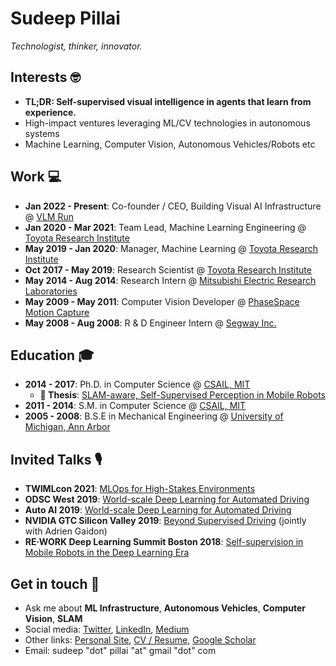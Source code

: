 # Sudeep Pillai

*Technologist, thinker, innovator.*

## Interests  🤓
- **TL;DR: Self-supervised visual intelligence in agents that learn from experience.**
- High-impact ventures leveraging ML/CV technologies in autonomous systems
- Machine Learning, Computer Vision, Autonomous Vehicles/Robots etc

## Work  💻
- **Jan 2022 - Present**: Co-founder / CEO, Building Visual AI Infrastructure @ [VLM Run](https://vlm.run)
- **Jan 2020 - Mar 2021**: Team Lead, Machine Learning Engineering @ [Toyota Research Institute](https://www.tri.global/)
- **May 2019 - Jan 2020**: Manager, Machine Learning @ [Toyota Research Institute](https://www.tri.global/)
- **Oct 2017 - May 2019**: Research Scientist @ [Toyota Research Institute](https://www.tri.global/)
- **May 2014 - Aug 2014**: Research Intern @ [Mitsubishi Electric Research Laboratories](https://www.merl.com/)
- **May 2009 - May 2011**: Computer Vision Developer @ [PhaseSpace Motion Capture](https://www.phasespace.com/)
- **May 2008 - Aug 2008**: R & D Engineer Intern @ [Segway Inc.](https://www.segway.com/)

## Education  🎓  
- **2014 - 2017**: Ph.D. in Computer Science @ [CSAIL, MIT](https://www.csail.mit.edu/)
  - **📕 Thesis**: [SLAM-aware, Self-Supervised Perception in Mobile Robots](https://people.csail.mit.edu/spillai/projects/phd-thesis/spillai_phd_thesis.pdf)
- **2011 - 2014**: S.M. in Computer Science @ [CSAIL, MIT](https://www.csail.mit.edu/)
- **2005 - 2008**: B.S.E in Mechanical Engineering @ [University of Michigan, Ann Arbor](https://umich.edu/)

## Invited Talks 🎙
 - **TWIMLcon 2021**: [MLOps for High-Stakes Environments](https://twimlcon.com/sessions/mlops-for-high-stakes-environments/)
 - **ODSC West 2019**: [World-scale Deep Learning for Automated Driving](https://odsc.com/speakers/coming-soon-10/)
 - **Auto AI 2019**: [World-scale Deep Learning for Automated Driving](https://www.auto-ai.com/peoples/dr-sudeep-pillai/)
 - **NVIDIA GTC Silicon Valley 2019**: [Beyond Supervised Driving](https://developer.nvidia.com/gtc/2019/video/s9314) (jointly with Adrien Gaidon)
 - **RE·WORK Deep Learning Summit Boston 2018**: [Self-supervision in Mobile Robots in the Deep Learning Era](https://videos.re-work.co/videos/923-self-supervision-in-mobile-robots-in-the-deep-learning-era)


## Get in touch  💬 
- Ask me about **ML Infrastructure**, **Autonomous Vehicles**, **Computer Vision**, **SLAM**
- Social media: [Twitter](https://twitter.com/sudeeppillai), [LinkedIn](https://www.linkedin.com/in/sudeeppillai/), [Medium](https://medium.com/@sudeep.pillai)
- Other links: [Personal Site](https://people.csail.mit.edu/spillai/), [CV / Resume](https://people.csail.mit.edu/spillai/data/sudeep-pillai-cv.pdf), [Google Scholar](https://scholar.google.com/citations?user=FuYln-oAAAAJ&hl=en)
- Email: sudeep "dot" pillai "at" gmail "dot" com
